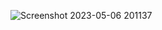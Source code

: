 
![Screenshot 2023-05-06 201137](https://user-images.githubusercontent.com/123735777/236630936-6a4f4c3d-1d15-48ff-a054-bfa023e25fc7.png)
